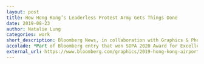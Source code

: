 ```yaml
---
layout: post
title: How Hong Kong’s Leaderless Protest Army Gets Things Done
date: 2019-08-23
author: Natalie Lung
categories: work
short_description: Bloomberg News, in collaboration with Graphics & Photos
accolade: *Part of Bloomberg entry that won SOPA 2020 Award for Excellence in Reporting Breaking News, AAJA 2020 General Excellence Award in Multimedia
external_url: https://www.bloomberg.com/graphics/2019-hong-kong-airport-protests
---
```

